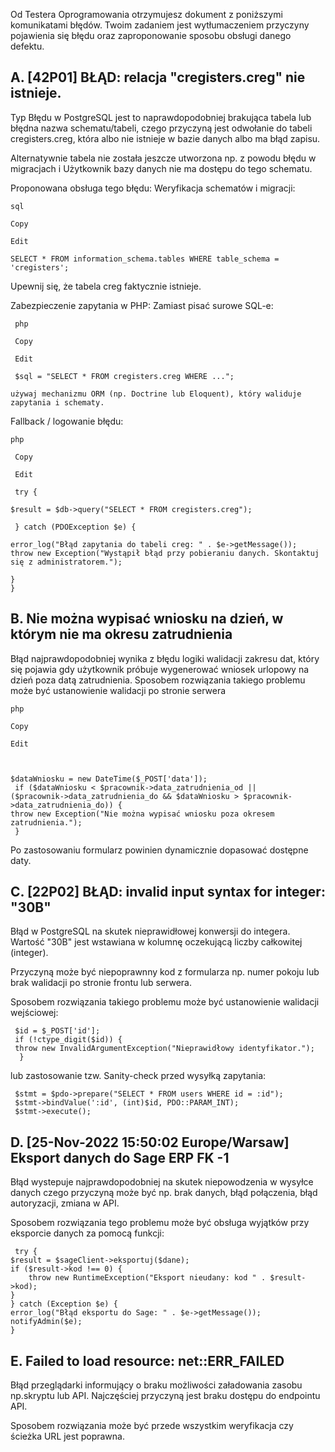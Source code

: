 Od Testera Oprogramowania otrzymujesz dokument z poniższymi komunikatami błędów. Twoim
zadaniem jest wytłumaczeniem przyczyny pojawienia się błędu oraz zaproponowanie sposobu
obsługi danego defektu. 


## A. [42P01] BŁĄD: relacja "cregisters.creg" nie istnieje.
Typ Błędu w PostgreSQL jest to naprawdopodobniej brakująca tabela lub błędna nazwa schematu/tabeli,
czego przyczyną jest odwołanie do tabeli cregisters.creg, która albo nie istnieje w bazie danych albo ma błąd zapisu.

Alternatywnie tabela nie została jeszcze utworzona np. z powodu błędu w migracjach i
Użytkownik bazy danych nie ma dostępu do tego schematu.

Proponowana obsługa tego błędu:
Weryfikacja schematów i migracji:

    sql  

    Copy  

    Edit  

    SELECT * FROM information_schema.tables WHERE table_schema = 'cregisters';

Upewnij się, że tabela creg faktycznie istnieje.  


Zabezpieczenie zapytania w PHP: Zamiast pisać surowe SQL-e:

     php  

     Copy  

     Edit  

     $sql = "SELECT * FROM cregisters.creg WHERE ...";  
 
    używaj mechanizmu ORM (np. Doctrine lub Eloquent), który waliduje zapytania i schematy.

Fallback / logowanie błędu:

    php  

     Copy  

     Edit  

     try {

    $result = $db->query("SELECT * FROM cregisters.creg"); 
    
     } catch (PDOException $e) { 

    error_log("Błąd zapytania do tabeli creg: " . $e->getMessage());
    throw new Exception("Wystąpił błąd przy pobieraniu danych. Skontaktuj się z administratorem.");  

    }
    }

## B.  Nie można wypisać wniosku na dzień, w którym nie ma okresu zatrudnienia

Błąd najprawdopodobniej wynika z błędu logiki walidacji zakresu dat, który się pojawia gdy użytkownik próbuje wygenerować wniosek urlopowy na dzień poza datą zatrudnienia.
Sposobem rozwiązania takiego problemu może być ustanowienie walidacji po stronie serwera

    php  

    Copy  

    Edit  

  
    
    $dataWniosku = new DateTime($_POST['data']);
     if ($dataWniosku < $pracownik->data_zatrudnienia_od || 
    ($pracownik->data_zatrudnienia_do && $dataWniosku > $pracownik->data_zatrudnienia_do)) {
    throw new Exception("Nie można wypisać wniosku poza okresem zatrudnienia.");
     }  

Po zastosowaniu formularz powinien dynamicznie dopasować dostępne daty.

## C.  [22P02] BŁĄD: invalid input syntax for integer: "30B"

Błąd w PostgreSQL na skutek nieprawidłowej konwersji do integera.
Wartość "30B" jest wstawiana w kolumnę oczekującą liczby całkowitej (integer).

Przyczyną może być 
niepoprawnny kod z formularza np. numer pokoju lub brak walidacji po stronie frontu lub serwera.

Sposobem rozwiązania takiego problemu może być ustanowienie walidacji wejściowej: 

     $id = $_POST['id'];
     if (!ctype_digit($id)) {
     throw new InvalidArgumentException("Nieprawidłowy identyfikator.");
      }

lub zastosowanie tzw. Sanity-check przed wysyłką zapytania: 

     $stmt = $pdo->prepare("SELECT * FROM users WHERE id = :id");
     $stmt->bindValue(':id', (int)$id, PDO::PARAM_INT);
     $stmt->execute();

## D.  [25-Nov-2022 15:50:02 Europe/Warsaw] Eksport danych do Sage ERP FK -1

Błąd wystepuje najprawdopodobniej na skutek niepowodzenia w wysyłce danych czego przyczyną może być np. brak danych, błąd połączenia, błąd autoryzacji, zmiana w API. 

Sposobem rozwiązania tego problemu może być obsługa wyjątków przy eksporcie danych za pomocą funkcji: 

     try {
    $result = $sageClient->eksportuj($dane);
    if ($result->kod !== 0) {
        throw new RuntimeException("Eksport nieudany: kod " . $result->kod);
    }
    } catch (Exception $e) {
    error_log("Błąd eksportu do Sage: " . $e->getMessage());
    notifyAdmin($e);
    }

 ## E. Failed to load resource: net::ERR_FAILED

 Błąd przeglądarki informujący o braku możliwości załadowania zasobu np.skryptu lub API. Najczęściej przyczyną jest braku dostępu do endpointu API. 

 Sposobem rozwiązania może być przede wszystkim weryfikacja czy ścieżka URL jest poprawna. 
